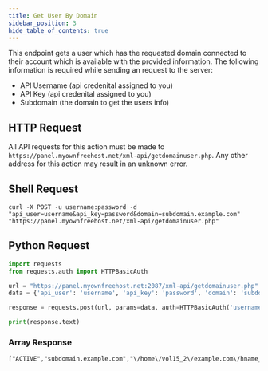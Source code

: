 ```yaml
---
title: Get User By Domain
sidebar_position: 3
hide_table_of_contents: true
---
```

This endpoint gets a user which has the requested domain connected to their account which is available with the provided information. The following information is required while sending an request to the server:
- API Username (api credenital assigned to you)
- API Key (api credenital assigned to you)
- Subdomain (the domain to get the users info)

## HTTP Request
All API requests for this action must be made to `https://panel.myownfreehost.net/xml-api/getdomainuser.php`. Any other address for this action may result in an unknown error.

## Shell Request
```shell
curl -X POST -u username:password -d "api_user=username&api_key=password&domain=subdomain.example.com" "https://panel.myownfreehost.net/xml-api/getdomainuser.php"
```
## Python Request
```python
import requests
from requests.auth import HTTPBasicAuth

url = "https://panel.myownfreehost.net:2087/xml-api/getdomainuser.php"
data = {'api_user': 'username', 'api_key': 'password', 'domain': 'subdomain.example.com'}

response = requests.post(url, params=data, auth=HTTPBasicAuth('username', 'password'))

print(response.text)
```
### Array Response
```none
["ACTIVE","subdomain.example.com","\/home\/vol15_2\/example.com\/hname_12345678\/htdocs","hname_12345678"]
```